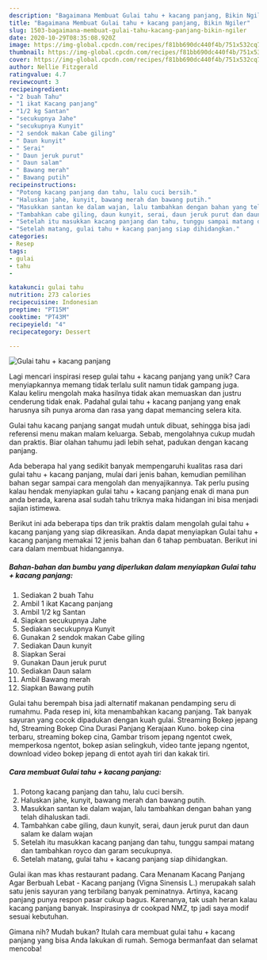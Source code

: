 ```yaml
---
description: "Bagaimana Membuat Gulai tahu + kacang panjang, Bikin Ngiler"
title: "Bagaimana Membuat Gulai tahu + kacang panjang, Bikin Ngiler"
slug: 1503-bagaimana-membuat-gulai-tahu-kacang-panjang-bikin-ngiler
date: 2020-10-29T08:35:08.920Z
image: https://img-global.cpcdn.com/recipes/f81bb690dc440f4b/751x532cq70/gulai-tahu-kacang-panjang-foto-resep-utama.jpg
thumbnail: https://img-global.cpcdn.com/recipes/f81bb690dc440f4b/751x532cq70/gulai-tahu-kacang-panjang-foto-resep-utama.jpg
cover: https://img-global.cpcdn.com/recipes/f81bb690dc440f4b/751x532cq70/gulai-tahu-kacang-panjang-foto-resep-utama.jpg
author: Nellie Fitzgerald
ratingvalue: 4.7
reviewcount: 3
recipeingredient:
- "2 buah Tahu"
- "1 ikat Kacang panjang"
- "1/2 kg Santan"
- "secukupnya Jahe"
- "secukupnya Kunyit"
- "2 sendok makan Cabe giling"
- " Daun kunyit"
- " Serai"
- " Daun jeruk purut"
- " Daun salam"
- " Bawang merah"
- " Bawang putih"
recipeinstructions:
- "Potong kacang panjang dan tahu, lalu cuci bersih."
- "Haluskan jahe, kunyit, bawang merah dan bawang putih."
- "Masukkan santan ke dalam wajan, lalu tambahkan dengan bahan yang telah dihaluskan tadi."
- "Tambahkan cabe giling, daun kunyit, serai, daun jeruk purut dan daun salam ke dalam wajan"
- "Setelah itu masukkan kacang panjang dan tahu, tunggu sampai matang dan tambahkan royco dan garam secukupnya."
- "Setelah matang, gulai tahu + kacang panjang siap dihidangkan."
categories:
- Resep
tags:
- gulai
- tahu
- 

katakunci: gulai tahu  
nutrition: 273 calories
recipecuisine: Indonesian
preptime: "PT15M"
cooktime: "PT43M"
recipeyield: "4"
recipecategory: Dessert

---
```



![Gulai tahu + kacang panjang](https://img-global.cpcdn.com/recipes/f81bb690dc440f4b/751x532cq70/gulai-tahu-kacang-panjang-foto-resep-utama.jpg)

Lagi mencari inspirasi resep gulai tahu + kacang panjang yang unik? Cara menyiapkannya memang tidak terlalu sulit namun tidak gampang juga. Kalau keliru mengolah maka hasilnya tidak akan memuaskan dan justru cenderung tidak enak. Padahal gulai tahu + kacang panjang yang enak harusnya sih punya aroma dan rasa yang dapat memancing selera kita.

Gulai tahu kacang panjang sangat mudah untuk dibuat, sehingga bisa jadi referensi menu makan malam keluarga. Sebab, mengolahnya cukup mudah dan praktis. Biar olahan tahumu jadi lebih sehat, padukan dengan kacang panjang.

Ada beberapa hal yang sedikit banyak mempengaruhi kualitas rasa dari gulai tahu + kacang panjang, mulai dari jenis bahan, kemudian pemilihan bahan segar sampai cara mengolah dan menyajikannya. Tak perlu pusing kalau hendak menyiapkan gulai tahu + kacang panjang enak di mana pun anda berada, karena asal sudah tahu triknya maka hidangan ini bisa menjadi sajian istimewa.


Berikut ini ada beberapa tips dan trik praktis dalam mengolah gulai tahu + kacang panjang yang siap dikreasikan. Anda dapat menyiapkan Gulai tahu + kacang panjang memakai 12 jenis bahan dan 6 tahap pembuatan. Berikut ini cara dalam membuat hidangannya.

<!--inarticleads1-->

##### Bahan-bahan dan bumbu yang diperlukan dalam menyiapkan Gulai tahu + kacang panjang:

1. Sediakan 2 buah Tahu
1. Ambil 1 ikat Kacang panjang
1. Ambil 1/2 kg Santan
1. Siapkan secukupnya Jahe
1. Sediakan secukupnya Kunyit
1. Gunakan 2 sendok makan Cabe giling
1. Sediakan  Daun kunyit
1. Siapkan  Serai
1. Gunakan  Daun jeruk purut
1. Sediakan  Daun salam
1. Ambil  Bawang merah
1. Siapkan  Bawang putih


Gulai tahu berempah bisa jadi alternatif makanan pendamping seru di rumahmu. Pada resep ini, kita menambahkan kacang panjang. Tak banyak sayuran yang cocok dipadukan dengan kuah gulai. Streaming Bokep jepang hd, Streaming Bokep Cina Durasi Panjang Kerajaan Kuno. bokep cina terbaru, streaming bokep cina, Gambar trisom jepang ngentot cwek, memperkosa ngentot, bokep asian selingkuh, video tante jepang ngentot, download video bokep jepang di entot ayah tiri dan kakak tiri. 

<!--inarticleads2-->

##### Cara membuat Gulai tahu + kacang panjang:

1. Potong kacang panjang dan tahu, lalu cuci bersih.
1. Haluskan jahe, kunyit, bawang merah dan bawang putih.
1. Masukkan santan ke dalam wajan, lalu tambahkan dengan bahan yang telah dihaluskan tadi.
1. Tambahkan cabe giling, daun kunyit, serai, daun jeruk purut dan daun salam ke dalam wajan
1. Setelah itu masukkan kacang panjang dan tahu, tunggu sampai matang dan tambahkan royco dan garam secukupnya.
1. Setelah matang, gulai tahu + kacang panjang siap dihidangkan.


Gulai ikan mas khas restaurant padang. Cara Menanam Kacang Panjang Agar Berbuah Lebat - Kacang panjang (Vigna Sinensis L.) merupakah salah satu jenis sayuran yang terbilang banyak peminatnya. Artinya, kacang panjang punya respon pasar cukup bagus. Karenanya, tak usah heran kalau kacang panjang banyak. Inspirasinya dr cookpad NMZ, tp jadi saya modif sesuai kebutuhan. 

Gimana nih? Mudah bukan? Itulah cara membuat gulai tahu + kacang panjang yang bisa Anda lakukan di rumah. Semoga bermanfaat dan selamat mencoba!
